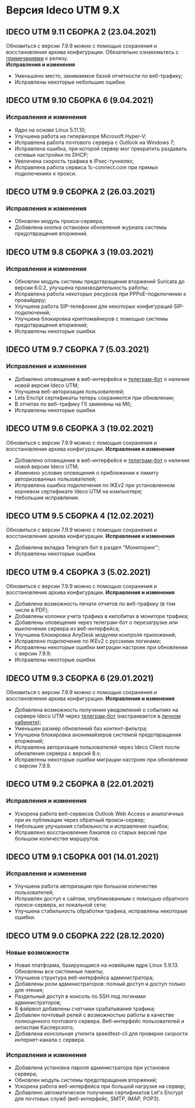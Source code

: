 # Версия Ideco UTM 9.X

## **IDECO UTM 9.11 СБОРКА 2 (23.04.2021)**

Обновиться с версии 7.9.9 можно с помощью сохранения и восстановления архива конфигурации. Обязательно ознакомьтесь с [примечаниями](https://disk.yandex.ru/i/Sg4x3UnlzfuJ2Q) к релизу.\
**Исправления и изменения**

* Уменьшено место, занимаемое базой отчетности по веб-трафику;
* Исправлены некоторые небольшие ошибки.

## **IDECO UTM 9.10 СБОРКА 6 (9.04.2021)**

### **Исправления и изменения**

* Ядро на основе Linux 5.11.10;
* Улучшена работа на гипервизоре Microsoft Hyper-V;
* Исправлена работа почтового сервера с Outlook на Windows 7;
* Исправлена ошибка, при которой сервер мог прекратить раздавать сетевые настройки по DHCP;
* Увеличена скорость трафика в IPsec-туннелях;
* Исправлена работа сервиса 1c-connect.com при прямых подключениях к прокси.

## **IDECO UTM 9.9 СБОРКА 2 (26.03.2021)**

### **Исправления и изменения**

* Обновлен модуль прокси-сервера;
* Добавлена кнопка остановки обновления журнала системы предотвращения вторжений.

## **IDECO UTM 9.8 СБОРКА 3 (19.03.2021)**

### **Исправления и изменения**

* Обновлен модуль системы предотвращения вторжений Suricata до версии 6.0.2, улучшена производительность работы;
* Исправлена работа некоторых ресурсов при PPPoE-подключении к провайдеру;
* Улучшена работа SIP-телефонии для некоторых конфигураций SIP-подключений;
* Улучшена блокировка криптомайнеров с помощью системы предотвращения вторжений;
* Исправлены некоторые ошибки.

## **IDECO UTM 9.7 СБОРКА 7 (5.03.2021)**

### **Исправления и изменения**

* Добавлено оповещение в веб-интерфейсе и [телеграм-бот](https://t.me/ideco\_monitor\_bot) о наличии новой версии Ideco UTM;
* Улучшена веб-авторизация пользователей;
* Lets Encript сертификаты теперь сохраняются при обновлении;
* В отчетах по веб-трафику Гб заменены на Мб;
* Исправлены некоторые ошибки.

## **IDECO UTM 9.6 СБОРКА 3 (19.02.2021)**

Обновиться с версии 7.9.9 можно с помощью сохранения и восстановления архива конфигурации.
**Исправления и изменения**

* Добавлено оповещение в веб-интерфейсе и [телеграм-бот](https://t.me/ideco\_monitor\_bot) о наличии новой версии Ideco UTM;
* Изменено условие оповещения о приближении к лимиту авторизованных пользователей;
* Исправлена ошибка подключения по IKEv2 при установленном корневом сертификате Ideco UTM на компьютере;
* Небольшие исправления.

## **IDECO UTM 9.5 СБОРКА 4 (12.02.2021)**

Обновиться с версии 7.9.9 можно с помощью сохранения и восстановления архива конфигурации.
**Исправления и изменения**

* Добавлена вкладка Telegram бот в раздел "Мониторинг";
* Исправлены некоторые ошибки.

## **IDECO UTM 9.4 СБОРКА 3 (5.02.2021)**

Обновиться с версии 7.9.9 можно с помощью сохранения и восстановления архива конфигурации.
**Исправления и изменения**

* Добавлена возможность печати отчетов по веб-трафику (в том числе в PDF);
* Добавлены колонки учета трафика в килобитах в мониторе трафика;
* Добавлены оповещения через телеграм-бот о перезагрузке или выключении сервера из веб-интерфейса;
* Улучшена блокировка AnyDesk модулем контроля приложений;
* Исправлено подключение по IKEv2 с русскими логинами;
* Исправлены некоторые ошибки миграции настроек при обновлении с версии 7.9.9;
* Исправлены некоторые ошибки.

## **IDECO UTM 9.3 СБОРКА 6 (29.01.2021)**

Обновиться с версии 7.9.9 можно с помощью сохранения и восстановления архива конфигурации.
**Исправления и изменения**

* Добавлена возможность получения уведомлений о событиях на сервере Ideco UTM через [телеграм-бот](https://t.me/ideco\_monitor\_bot) (настраивается в [личном кабинете](https://my.ideco.ru/));
* Уменьшен размер обновлений баз контент-фильтра;
* Улучшена блокировка анонимайзеров системой предотвращения вторжений;
* Исправлена авторизация пользователей через Ideco Client после обновления сервера с версий 8.х;
* Исправлены некоторые ошибки миграции настроек при обновлении с версии 7.9.9.

## **IDECO UTM 9.2 СБОРКА 8 (22.01.2021)**

### **Исправления и изменения**

* Ускорена работа веб-сервисов Outlook Web Access и аналогичных при их публикации через обратный прокси-сервер;
* Небольшие улучшения стабильности и исправления ошибок;
* Исправлено восстановление бэкапов со старых версий при большом количестве маршрутов.

## **IDECO UTM 9.1 СБОРКА 001 (14.01.2021)**

### **Исправления и изменения**

* Улучшена работа авторизации при большом количестве пользователей;
* Исправлен доступ к сайтам, опубликованным с помощью обратного прокси-сервера, из локальной сети;
* Улучшена стабильность обработки трафика, исправлены некоторые ошибки.

## **IDECO UTM 9.0 СБОРКА 222 (28.12.2020)**

### **Новые возможности**

* Новая платформа, базирующаяся на новейшем ядре Linux 5.9.13. Обновлены все системные пакеты;
* Улучшена структура веб-интерфейса администратора;
* Добавлены роли администраторов: полный доступ и доступ только для чтения;
* Раздельный доступ в консоль по SSH под логинами администраторов;
* В файрвол добавлены счетчики срабатывания трафика;
* Добавлен почтовый релей с возможностью работы в качестве полноценного почтового сервера. Веб-интерфейс пользователей и антиспам Касперского;
* Добавлена консольная утилита speedtest-cli для проверки скорости интернет-канала с сервера.

### **Исправления и изменения**

* Добавлена установка пароля администратора при установке сервера;
* Обновлен модуль системы предотвращения вторжений;
* Ускорена работа веб-интерфейса при большой нагрузке на сервер;
* Добавлено автоматическое получение сертификатов Let's Encrypt для почтовых служб (веб-интерфейс, SMTP, IMAP, POP3).
